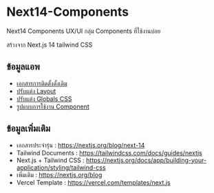 # Next14-Components
Next14 Components UX/UI กลุ่ม Components ที่ใช้งานบ่อย

สร้างจาก Next.js 14 tailwind CSS

## ข้อมูลแอพ

- [เอกสารการติดตั้งดั้งเดิม](/next14components/README.md)
- [ปรับแต่ง Layout](/src/Layout.md)
- [ปรับแต่ง Globals CSS](/src/GlobalsCSS.md)
- [รูปแบบการใช้งาน Component](/src/README.md)

## ข้อมูลเพิ่มเติม

- เอกสารประจำรุ่น : https://nextjs.org/blog/next-14
- Tailwind Documents : https://tailwindcss.com/docs/guides/nextjs
- Next.js + Tailwind CSS : https://nextjs.org/docs/app/building-your-application/styling/tailwind-css
- เพิ่มเติม : https://nextjs.org/blog
- Vercel Template : https://vercel.com/templates/next.js
